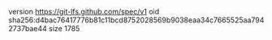 version https://git-lfs.github.com/spec/v1
oid sha256:d4bac76417776b81c11bcd8752028569b9038eaa34c7665525aa7942737bae44
size 1785
